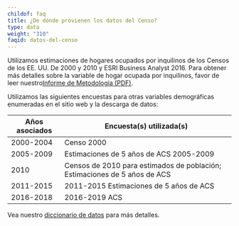 ```yaml
---
childof: faq
title: ¿De dónde provienen los datos del Censo?
type: data
weight: "310"
faqid: datos-del-censo
---
```

Utilizamos estimaciones de hogares ocupados por inquilinos de los Censos de los EE. UU. De 2000 y 2010 y ESRI Business Analyst 2016. Para obtener más detalles sobre la variable de hogar ocupada por inquilinos, favor de leer nuestro[Informe de Metodología (PDF)](https://evictionlab.org/docs/Eviction_Lab_Methodology_Report_2022.pdf).

Utilizamos las siguientes encuestas para otras variables demográficas enumeradas en el sitio web y la descarga de datos:

<table class="page-stats table-responsive">
<thead><tr><th title="Field #1">Años asociados</th>
<th title="Field #2">Encuesta(s) utilizada(s)</th>
</tr></thead>
<tbody><tr>
<td>2000-2004 </td>
<td>Censo 2000</td>
</tr>
<tr>
<td>2005-2009 </td>
<td>Estimaciones de 5 años de ACS 2005-2009</td>
</tr>
<tr>
<td>2010</td>
<td>Censos de 2010 para estimados de población; Estimaciones de 5 años de ACS</td>
</tr>
<tr>
<td>2011-2015 </td>
<td>2011-2015 Estimaciones de 5 años de ACS</td>
</tr>
<tr>
<td>2016-2018 </td>
<td>2016-2019 ACS</td>
</tr>
</tbody></table>



Vea nuestro [diccionario de datos](https://evictionlab.org/docs/DATA_DICTIONARY.txt) para más detalles.